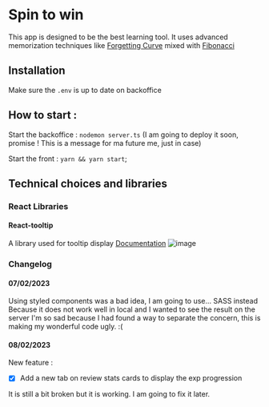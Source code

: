 # Spin to win

This app is designed to be the best learning tool. 
It uses advanced memorization techniques like 
[Forgetting Curve](![image](https://user-images.githubusercontent.com/16031936/118256777-2996f400-b4ae-11eb-9f3f-8bd73a0ecba9.png)
)
mixed with 
[Fibonacci](![image](https://user-images.githubusercontent.com/16031936/118256818-31569880-b4ae-11eb-944c-b8813f84b1c1.png)
)

## Installation 

Make sure the `.env` is up to date on backoffice

## How to start : 

Start the backoffice : `nodemon server.ts` (I am going to deploy it soon, promise !
This is a message for ma future me, just in case)

Start the front : `yarn && yarn start`;


## Technical choices and libraries

### React Libraries

#### React-tooltip

A library used for tooltip display
[Documentation](https://www.npmjs.com/package/react-tooltip)
![image](https://user-images.githubusercontent.com/16031936/124700564-3bfd3f00-deed-11eb-9954-2445733efc84.png)


### Changelog 

#### 07/02/2023

Using styled components was a bad idea, I am going to use... SASS instead
Because it does not work well in local and I wanted to see the result on the server
I'm so sad because I had found a way to separate the concern, this is making my wonderful code ugly. :(


#### 08/02/2023
New feature : 
- [x] Add a new tab on review stats cards to display the exp progression

It is still a bit broken but it is working. I am going to fix it later.